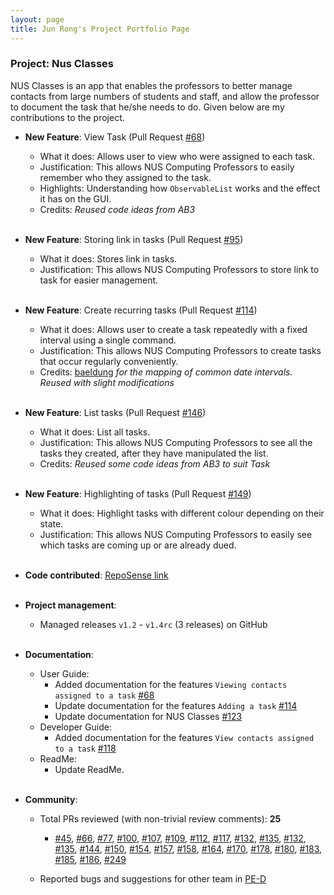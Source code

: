 ```yaml
---
layout: page
title: Jun Rong's Project Portfolio Page
---
```


### Project: Nus Classes

NUS Classes is an app that enables the professors to better manage contacts from large numbers of students and staff, and allow the professor to document the task that he/she needs to do.
Given below are my contributions to the project.

* **New Feature**: View Task (Pull Request [\#68](https://github.com/AY2122S2-CS2103T-T12-4/tp/pull/68))
    * What it does: Allows user to view who were assigned to each task.
    * Justification: This allows NUS Computing Professors to easily remember who they assigned to the task.
    * Highlights: Understanding how `ObservableList` works and the effect it has on the GUI.
    * Credits: *Reused code ideas from AB3*
<br><br>
* **New Feature**: Storing link in tasks (Pull Request [\#95](https://github.com/AY2122S2-CS2103T-T12-4/tp/pull/95))
  * What it does: Stores link in tasks.
  * Justification: This allows NUS Computing Professors to store link to task for easier management.
<br><br>

* **New Feature**: Create recurring tasks (Pull Request [\#114](https://github.com/AY2122S2-CS2103T-T12-4/tp/pull/114))
    * What it does: Allows user to create a task repeatedly with a fixed interval using a single command.
    * Justification: This allows NUS Computing Professors to create tasks that occur regularly conveniently.
    * Credits: [baeldung](https://www.baeldung.com/java-initialize-hashmap) *for the mapping of common date intervals. Reused with slight modifications*
<br><br>
* **New Feature**: List tasks (Pull Request [\#146](https://github.com/AY2122S2-CS2103T-T12-4/tp/pull/146))
    * What it does: List all tasks.
    * Justification: This allows NUS Computing Professors to see all the tasks they created, after they have manipulated the list.
    * Credits: *Reused some code ideas from AB3 to suit Task*
<br><br>
* **New Feature**: Highlighting of tasks (Pull Request [\#149](https://github.com/AY2122S2-CS2103T-T12-4/tp/pull/149))
    * What it does: Highlight tasks with different colour depending on their state.
    * Justification: This allows NUS Computing Professors to easily see which tasks are coming up or are already dued.
      <br><br>
  
* **Code contributed**: [RepoSense link](https://nus-cs2103-ay2122s2.github.io/tp-dashboard/?search=junrong98&sort=groupTitle&sortWithin=title&timeframe=commit&mergegroup=&groupSelect=groupByRepos&breakdown=true&checkedFileTypes=docs~functional-code~test-code~other&since=2022-02-18)
<br><br>
* **Project management**:
    * Managed releases `v1.2` - `v1.4rc` (3 releases) on GitHub
<br><br>
* **Documentation**:
    * User Guide:
        * Added documentation for the features `Viewing contacts assigned to a task` [\#68](https://github.com/AY2122S2-CS2103T-T12-4/tp/pull/68)
        * Update documentation for the features `Adding a task` [\#114](https://github.com/AY2122S2-CS2103T-T12-4/tp/pull/114/files)
        * Update documentation for NUS Classes [\#123](https://github.com/AY2122S2-CS2103T-T12-4/tp/pull/123/files)
    * Developer Guide:
        * Added documentation for the features `View contacts assigned to a task` [\#118](https://github.com/AY2122S2-CS2103T-T12-4/tp/pull/118)
    * ReadMe:
      * Update ReadMe.
<br><br>
      
* **Community**:
    * Total PRs reviewed (with non-trivial review comments): **25**
        * [\#45](https://github.com/AY2122S2-CS2103T-T12-4/tp/pull/45), [\#66](https://github.com/AY2122S2-CS2103T-T12-4/tp/pull/66),
          [\#77](https://github.com/AY2122S2-CS2103T-T12-4/tp/pull/77), [\#100](https://github.com/AY2122S2-CS2103T-T12-4/tp/pull/100),
          [\#107](https://github.com/AY2122S2-CS2103T-T12-4/tp/pull/107), [\#109](https://github.com/AY2122S2-CS2103T-T12-4/tp/pull/109),
          [\#112](https://github.com/AY2122S2-CS2103T-T12-4/tp/pull/112), [\#117](https://github.com/AY2122S2-CS2103T-T12-4/tp/pull/117),
          [\#132](https://github.com/AY2122S2-CS2103T-T12-4/tp/pull/132), [\#135](https://github.com/AY2122S2-CS2103T-T12-4/tp/pull/135),
          [\#132](https://github.com/AY2122S2-CS2103T-T12-4/tp/pull/132), [\#135](https://github.com/AY2122S2-CS2103T-T12-4/tp/pull/135),
          [\#144](https://github.com/AY2122S2-CS2103T-T12-4/tp/pull/144), [\#150](https://github.com/AY2122S2-CS2103T-T12-4/tp/pull/150),
          [\#154](https://github.com/AY2122S2-CS2103T-T12-4/tp/pull/154), [\#157](https://github.com/AY2122S2-CS2103T-T12-4/tp/pull/157),
          [\#158](https://github.com/AY2122S2-CS2103T-T12-4/tp/pull/158), [\#164](https://github.com/AY2122S2-CS2103T-T12-4/tp/pull/178),
          [\#170](https://github.com/AY2122S2-CS2103T-T12-4/tp/pull/170), [\#178](https://github.com/AY2122S2-CS2103T-T12-4/tp/pull/178),
          [\#180](https://github.com/AY2122S2-CS2103T-T12-4/tp/pull/180), [\#183](https://github.com/AY2122S2-CS2103T-T12-4/tp/pull/183),
          [\#185](https://github.com/AY2122S2-CS2103T-T12-4/tp/pull/185), [\#186](https://github.com/AY2122S2-CS2103T-T12-4/tp/pull/186),
          [\#249](https://github.com/AY2122S2-CS2103T-T12-4/tp/pull/249)
      
    * Reported bugs and suggestions for other team in [PE-D](https://github.com/junrong98/ped/issues)
